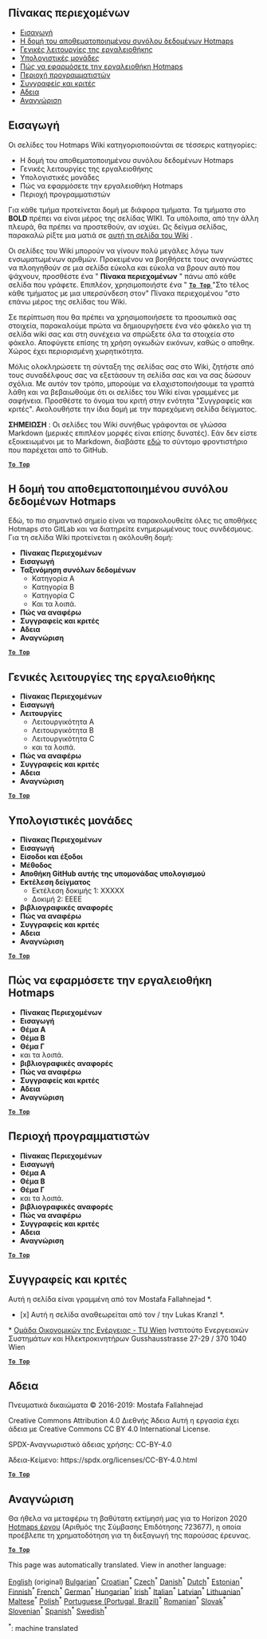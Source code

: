 <h2> Πίνακας περιεχομένων </h2><ul><li> <a href="#Introduction">Εισαγωγή</a> </li><li> <a href="#Hotmaps-data-set-repository-structure">Η δομή του αποθεματοποιημένου συνόλου δεδομένων Hotmaps</a> </li><li> <a href="#General-functionalities-of-the-toolbox">Γενικές λειτουργίες της εργαλειοθήκης</a> </li><li> <a href="#Calculation-modules">Υπολογιστικές μονάδες</a> </li><li> <a href="#How-to-apply-the-Hotmaps-toolbox">Πώς να εφαρμόσετε την εργαλειοθήκη Hotmaps</a> </li><li> <a href="#Developers-area">Περιοχή προγραμματιστών</a> </li><li> <a href="#authors-and-reviewers">Συγγραφείς και κριτές</a> </li><li> <a href="#license">Αδεια</a> </li><li> <a href="#acknowledgement">Αναγνώριση</a> </li></ul><h2> Εισαγωγή </h2><p> Οι σελίδες του Hotmaps Wiki κατηγοριοποιούνται σε τέσσερις κατηγορίες: </p><ul><li> Η δομή του αποθεματοποιημένου συνόλου δεδομένων Hotmaps </li><li> Γενικές λειτουργίες της εργαλειοθήκης </li><li> Υπολογιστικές μονάδες </li><li> Πώς να εφαρμόσετε την εργαλειοθήκη Hotmaps </li><li> Περιοχή προγραμματιστών </li></ul><p> Για κάθε τμήμα προτείνεται δομή με διάφορα τμήματα. Τα τμήματα στο <strong>BOLD</strong> πρέπει να είναι μέρος της σελίδας WIKI. Τα υπόλοιπα, από την άλλη πλευρά, θα πρέπει να προστεθούν, αν ισχύει. Ως δείγμα σελίδας, παρακαλώ ρίξτε μια ματιά σε <a href="https://github.com/HotMaps/hotmaps_wiki/wiki/CM-District-heating-potential-user-defined-thresholds">αυτή τη σελίδα του Wiki</a> . </p><p> Οι σελίδες του Wiki μπορούν να γίνουν πολύ μεγάλες λόγω των ενσωματωμένων αριθμών. Προκειμένου να βοηθήσετε τους αναγνώστες να πλοηγηθούν σε μια σελίδα εύκολα και εύκολα να βρουν αυτό που ψάχνουν, προσθέστε ένα &quot; <strong>Πίνακα περιεχομένων</strong> &quot; πάνω από κάθε σελίδα που γράφετε. Επιπλέον, χρησιμοποιήστε ένα &quot; <ins> <code><strong><a href="#table-of-contents">To Top</a></strong></code> </ins> &quot;Στο τέλος κάθε τμήματος με μια υπερσύνδεση στον&quot; Πίνακα περιεχομένου &quot;στο επάνω μέρος της σελίδας του Wiki. </p><p> Σε περίπτωση που θα πρέπει να χρησιμοποιήσετε τα προσωπικά σας στοιχεία, παρακαλούμε πρώτα να δημιουργήσετε ένα νέο φάκελο για τη σελίδα wiki σας και στη συνέχεια να σπρώξετε όλα τα στοιχεία στο φάκελο. Αποφύγετε επίσης τη χρήση ογκωδών εικόνων, καθώς ο αποθηκ. Χώρος έχει περιορισμένη χωρητικότητα. </p><p> Μόλις ολοκληρώσετε τη σύνταξη της σελίδας σας στο Wiki, ζητήστε από τους συναδέλφους σας να εξετάσουν τη σελίδα σας και να σας δώσουν σχόλια. Με αυτόν τον τρόπο, μπορούμε να ελαχιστοποιήσουμε τα γραπτά λάθη και να βεβαιωθούμε ότι οι σελίδες του Wiki είναι γραμμένες με σαφήνεια. Προσθέστε το όνομα του κριτή στην ενότητα &quot;Συγγραφείς και κριτές&quot;. Ακολουθήστε την ίδια δομή με την παρεχόμενη σελίδα δείγματος. </p><p> <strong>ΣΗΜΕΙΩΣΗ</strong> : Οι σελίδες του Wiki συνήθως γράφονται σε γλώσσα Markdown (μερικές επιπλέον μορφές είναι επίσης δυνατές). Εάν δεν είστε εξοικειωμένοι με το Markdown, διαβάστε <a href="https://guides.github.com/features/mastering-markdown/">εδώ</a> το σύντομο φροντιστήριο που παρέχεται από το GitHub. </p><p><ins> <code><strong><a href="#table-of-contents">To Top</a></strong></code> </ins> </p><h2> Η δομή του αποθεματοποιημένου συνόλου δεδομένων Hotmaps </h2><p> Εδώ, το πιο σημαντικό σημείο είναι να παρακολουθείτε όλες τις αποθήκες Hotmaps στο GitLab και να διατηρείτε ενημερωμένους τους συνδέσμους. Για τη σελίδα Wiki προτείνεται η ακόλουθη δομή: </p><ul><li> <strong>Πίνακας Περιεχομένων</strong> </li><li> <strong>Εισαγωγή</strong> </li><li> <strong>Ταξινόμηση συνόλων δεδομένων</strong> <ul><li> Κατηγορία Α </li><li> Κατηγορία Β </li><li> Κατηγορία C </li><li> Και τα λοιπά. </li></ul></li><li> <strong>Πώς να αναφέρω</strong> </li><li> <strong>Συγγραφείς και κριτές</strong> </li><li> <strong>Αδεια</strong> </li><li> <strong>Αναγνώριση</strong> </li></ul><p><ins> <code><strong><a href="#table-of-contents">To Top</a></strong></code> </ins> </p><h2> Γενικές λειτουργίες της εργαλειοθήκης </h2><ul><li> <strong>Πίνακας Περιεχομένων</strong> </li><li> <strong>Εισαγωγή</strong> </li><li> <strong>Λειτουργίες</strong> <ul><li> Λειτουργικότητα A </li><li> Λειτουργικότητα Β </li><li> Λειτουργικότητα C </li><li> και τα λοιπά. </li></ul></li><li> <strong>Πώς να αναφέρω</strong> </li><li> <strong>Συγγραφείς και κριτές</strong> </li><li> <strong>Αδεια</strong> </li><li> <strong>Αναγνώριση</strong> </li></ul><p><ins> <code><strong><a href="#table-of-contents">To Top</a></strong></code> </ins> </p><h2> Υπολογιστικές μονάδες </h2><ul><li> <strong>Πίνακας Περιεχομένων</strong> </li><li> <strong>Εισαγωγή</strong> </li><li> <strong>Είσοδοι και έξοδοι</strong> </li><li> <strong>Μέθοδος</strong> </li><li> <strong>Αποθήκη GitHub αυτής της υπομονάδας υπολογισμού</strong> </li><li> <strong>Εκτέλεση δείγματος</strong> <ul><li> Εκτέλεση δοκιμής 1: XXXXX </li><li> Δοκιμή 2: ΕΕΕΕ </li></ul></li><li> <strong>βιβλιογραφικές αναφορές</strong> </li><li> <strong>Πώς να αναφέρω</strong> </li><li> <strong>Συγγραφείς και κριτές</strong> </li><li> <strong>Αδεια</strong> </li><li> <strong>Αναγνώριση</strong> </li></ul><p><ins> <code><strong><a href="#table-of-contents">To Top</a></strong></code> </ins> </p><h2> Πώς να εφαρμόσετε την εργαλειοθήκη Hotmaps </h2><ul><li> <strong>Πίνακας Περιεχομένων</strong> </li><li> <strong>Εισαγωγή</strong> </li><li> <strong>Θέμα Α</strong> </li><li> <strong>Θέμα Β</strong> </li><li> <strong>Θέμα Γ</strong> </li><li> και τα λοιπά. </li><li> <strong>βιβλιογραφικές αναφορές</strong> </li><li> <strong>Πώς να αναφέρω</strong> </li><li> <strong>Συγγραφείς και κριτές</strong> </li><li> <strong>Αδεια</strong> </li><li> <strong>Αναγνώριση</strong> </li></ul><p><ins> <code><strong><a href="#table-of-contents">To Top</a></strong></code> </ins> </p><h2> Περιοχή προγραμματιστών </h2><ul><li> <strong>Πίνακας Περιεχομένων</strong> </li><li> <strong>Εισαγωγή</strong> </li><li> <strong>Θέμα Α</strong> </li><li> <strong>Θέμα Β</strong> </li><li> <strong>Θέμα Γ</strong> </li><li> και τα λοιπά. </li><li> <strong>βιβλιογραφικές αναφορές</strong> </li><li> <strong>Πώς να αναφέρω</strong> </li><li> <strong>Συγγραφείς και κριτές</strong> </li><li> <strong>Αδεια</strong> </li><li> <strong>Αναγνώριση</strong> </li></ul><p><ins> <code><strong><a href="#table-of-contents">To Top</a></strong></code> </ins> </p><h2> Συγγραφείς και κριτές </h2><p> Αυτή η σελίδα είναι γραμμένη από τον Mostafa Fallahnejad *. </p><ul><li> [x] Αυτή η σελίδα αναθεωρείται από τον / την Lukas Kranzl *. </li></ul><p> * <a href="https://eeg.tuwien.ac.at/">Ομάδα Οικονομικών της Ενέργειας - TU Wien</a> Ινστιτούτο Ενεργειακών Συστημάτων και Ηλεκτροκινητήρων Gusshausstrasse 27-29 / 370 1040 Wien </p><p><ins> <code><strong><a href="#table-of-contents">To Top</a></strong></code> </ins> </p><h2> Αδεια </h2><p> Πνευματικά δικαιώματα © 2016-2019: Mostafa Fallahnejad </p><p> Creative Commons Attribution 4.0 Διεθνής Άδεια Αυτή η εργασία έχει άδεια με Creative Commons CC BY 4.0 International License. </p><p> SPDX-Αναγνωριστικό άδειας χρήσης: CC-BY-4.0 </p><p> Άδεια-Κείμενο: https://spdx.org/licenses/CC-BY-4.0.html </p><p><ins> <code><strong><a href="#table-of-contents">To Top</a></strong></code> </ins> </p><h2> Αναγνώριση </h2><p> Θα ήθελα να μεταφέρω τη βαθύτατη εκτίμησή μας για το Horizon 2020 <a href="https://www.hotmaps-project.eu">Hotmaps έργου</a> (Αριθμός της Σύμβασης Επιδότησης 723677), η οποία προέβλεπε τη χρηματοδότηση για τη διεξαγωγή της παρούσας έρευνας. </p><p><ins> <code><strong><a href="#table-of-contents">To Top</a></strong></code> </ins> </p>

This page was automatically translated. View in another language:

[English](en-Guidelines-for-writing-a-Hotmaps-Wiki-page) (original) [Bulgarian](bg-Guidelines-for-writing-a-Hotmaps-Wiki-page)<sup>\*</sup> [Croatian](hr-Guidelines-for-writing-a-Hotmaps-Wiki-page)<sup>\*</sup> [Czech](cs-Guidelines-for-writing-a-Hotmaps-Wiki-page)<sup>\*</sup> [Danish](da-Guidelines-for-writing-a-Hotmaps-Wiki-page)<sup>\*</sup> [Dutch](nl-Guidelines-for-writing-a-Hotmaps-Wiki-page)<sup>\*</sup> [Estonian](et-Guidelines-for-writing-a-Hotmaps-Wiki-page)<sup>\*</sup> [Finnish](fi-Guidelines-for-writing-a-Hotmaps-Wiki-page)<sup>\*</sup> [French](fr-Guidelines-for-writing-a-Hotmaps-Wiki-page)<sup>\*</sup> [German](de-Guidelines-for-writing-a-Hotmaps-Wiki-page)<sup>\*</sup>  [Hungarian](hu-Guidelines-for-writing-a-Hotmaps-Wiki-page)<sup>\*</sup> [Irish](ga-Guidelines-for-writing-a-Hotmaps-Wiki-page)<sup>\*</sup> [Italian](it-Guidelines-for-writing-a-Hotmaps-Wiki-page)<sup>\*</sup> [Latvian](lv-Guidelines-for-writing-a-Hotmaps-Wiki-page)<sup>\*</sup> [Lithuanian](lt-Guidelines-for-writing-a-Hotmaps-Wiki-page)<sup>\*</sup> [Maltese](mt-Guidelines-for-writing-a-Hotmaps-Wiki-page)<sup>\*</sup> [Polish](pl-Guidelines-for-writing-a-Hotmaps-Wiki-page)<sup>\*</sup> [Portuguese (Portugal, Brazil)](pt-Guidelines-for-writing-a-Hotmaps-Wiki-page)<sup>\*</sup> [Romanian](ro-Guidelines-for-writing-a-Hotmaps-Wiki-page)<sup>\*</sup> [Slovak](sk-Guidelines-for-writing-a-Hotmaps-Wiki-page)<sup>\*</sup> [Slovenian](sl-Guidelines-for-writing-a-Hotmaps-Wiki-page)<sup>\*</sup> [Spanish](es-Guidelines-for-writing-a-Hotmaps-Wiki-page)<sup>\*</sup> [Swedish](sv-Guidelines-for-writing-a-Hotmaps-Wiki-page)<sup>\*</sup> 

<sup>\*</sup>: machine translated
